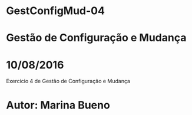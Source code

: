# GestConfigMud-04
# Gestão de Configuração e Mudança
# 10/08/2016
Exercício 4 de Gestão de Configuração e Mudança

# Autor: Marina Bueno
